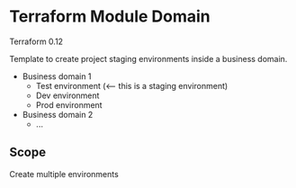 # Terraform Module Domain

Terraform 0.12

Template to create project staging environments inside a business domain.

- Business domain 1
  - Test environment (<-- this is a staging environment)
  - Dev environment
  - Prod environment
- Business domain 2
  - ...

## Scope

Create multiple environments
